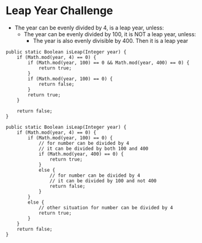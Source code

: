 # Leap Year Challenge

* The year can be evenly divided by 4, is a leap year, unless:
  * The year can be evenly divided by 100, it is NOT a leap year, unless:
    * The year is also evenly divisible by 400. Then it is a leap year

```apex
public static Boolean isLeap(Integer year) {
    if (Math.mod(year, 4) == 0) {
        if (Math.mod(year, 100) == 0 && Math.mod(year, 400) == 0) {
            return true;
        }
        if (Math.mod(year, 100) == 0) {
            return false;
        }
        return true;
    }
    
    return false;
}
```

```apex
public static Boolean isLeap(Integer year) {
    if (Math.mod(year, 4) == 0) {
        if (Math.mod(year, 100) == 0) {
            // for number can be divided by 4
            // it can be divided by both 100 and 400
            if (Math.mod(year, 400) == 0) {
                return true;
            }
            else {
                // for number can be divided by 4
                // it can be divided by 100 and not 400
                return false;
            }
        }
        else {
            // other situation for number can be divided by 4
            return true;
        }
    }
    return false;
}
```
